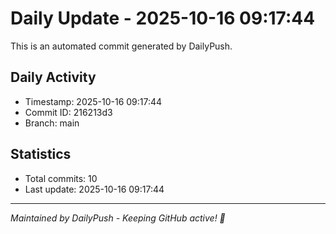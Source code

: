 # Daily Update - 2025-10-16 09:17:44

This is an automated commit generated by DailyPush.

## Daily Activity
- Timestamp: 2025-10-16 09:17:44
- Commit ID: 216213d3
- Branch: main

## Statistics
- Total commits: 10
- Last update: 2025-10-16 09:17:44

---
*Maintained by DailyPush - Keeping GitHub active! 🚀*
